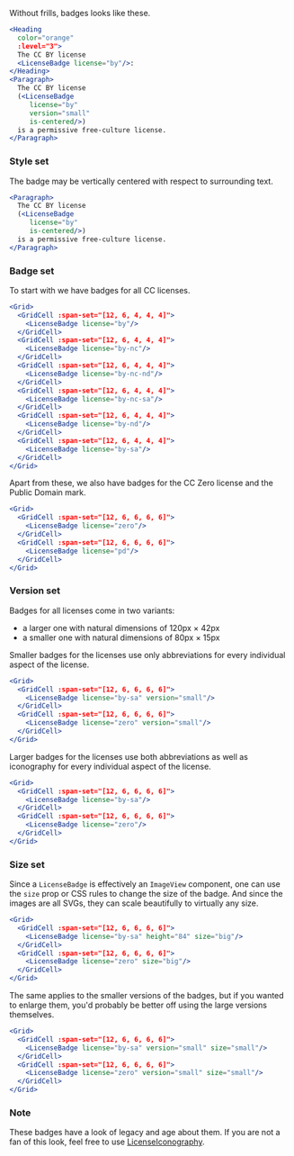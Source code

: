Without frills, badges looks like these.

```jsx
<Heading
  color="orange"
  :level="3">
  The CC BY license
  <LicenseBadge license="by"/>:
</Heading>
<Paragraph>
  The CC BY license
  (<LicenseBadge 
     license="by" 
     version="small" 
     is-centered/>)
  is a permissive free-culture license.
</Paragraph>
```

### Style set

The badge may be vertically centered with respect to surrounding text.

```jsx
<Paragraph>
  The CC BY license
  (<LicenseBadge 
     license="by" 
     is-centered/>)
  is a permissive free-culture license.
</Paragraph>
```

### Badge set

To start with we have badges for all CC licenses.

```jsx
<Grid>
  <GridCell :span-set="[12, 6, 4, 4, 4]">
    <LicenseBadge license="by"/>
  </GridCell>
  <GridCell :span-set="[12, 6, 4, 4, 4]">
    <LicenseBadge license="by-nc"/>
  </GridCell>
  <GridCell :span-set="[12, 6, 4, 4, 4]">
    <LicenseBadge license="by-nc-nd"/>
  </GridCell>
  <GridCell :span-set="[12, 6, 4, 4, 4]">
    <LicenseBadge license="by-nc-sa"/>
  </GridCell>
  <GridCell :span-set="[12, 6, 4, 4, 4]">
    <LicenseBadge license="by-nd"/>
  </GridCell>
  <GridCell :span-set="[12, 6, 4, 4, 4]">
    <LicenseBadge license="by-sa"/>
  </GridCell>
</Grid>
```

Apart from these, we also have badges for the CC Zero license and the Public 
Domain mark.

```jsx
<Grid>
  <GridCell :span-set="[12, 6, 6, 6, 6]">
    <LicenseBadge license="zero"/>
  </GridCell>
  <GridCell :span-set="[12, 6, 6, 6, 6]">
    <LicenseBadge license="pd"/>
  </GridCell>
</Grid>
```

### Version set

Badges for all licenses come in two variants:
- a larger one with natural dimensions of 120px &times; 42px
- a smaller one with natural dimensions of 80px &times; 15px

Smaller badges for the licenses use only abbreviations for every individual 
aspect of the license.

```jsx
<Grid>
  <GridCell :span-set="[12, 6, 6, 6, 6]">
    <LicenseBadge license="by-sa" version="small"/>
  </GridCell>
  <GridCell :span-set="[12, 6, 6, 6, 6]">
    <LicenseBadge license="zero" version="small"/>
  </GridCell>
</Grid>
```

Larger badges for the licenses use both abbreviations as well as iconography for 
every individual aspect of the license.

```jsx
<Grid>
  <GridCell :span-set="[12, 6, 6, 6, 6]">
    <LicenseBadge license="by-sa"/>
  </GridCell>
  <GridCell :span-set="[12, 6, 6, 6, 6]">
    <LicenseBadge license="zero"/>
  </GridCell>
</Grid>
```

### Size set

Since a `LicenseBadge` is effectively an `ImageView` component, one can use
the `size` prop or CSS rules to change the size of the badge.
And since the images are all SVGs, they can scale beautifully to virtually any
size.

```jsx
<Grid>
  <GridCell :span-set="[12, 6, 6, 6, 6]">
    <LicenseBadge license="by-sa" height="84" size="big"/>
  </GridCell>
  <GridCell :span-set="[12, 6, 6, 6, 6]">
    <LicenseBadge license="zero" size="big"/>
  </GridCell>
</Grid>
```

The same applies to the smaller versions of the badges, but if you wanted to
enlarge them, you'd probably be better off using the large versions themselves.

```jsx
<Grid>
  <GridCell :span-set="[12, 6, 6, 6, 6]">
    <LicenseBadge license="by-sa" version="small" size="small"/>
  </GridCell>
  <GridCell :span-set="[12, 6, 6, 6, 6]">
    <LicenseBadge license="zero" version="small" size="small"/>
  </GridCell>
</Grid>
```

### Note

These badges have a look of legacy and age about them. If you are not a fan of
this look, feel free to use [LicenseIconography](#/Elements/LicenseIconography).

